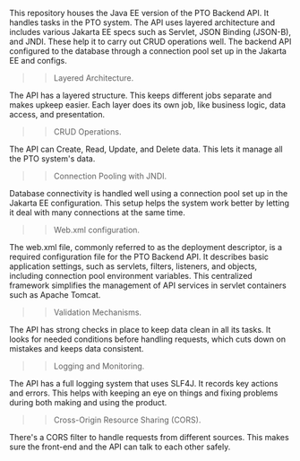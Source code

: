 This repository houses the Java EE version of the PTO Backend API. It handles tasks in the PTO system. The API uses layered architecture and includes various Jakarta EE specs such as Servlet, JSON Binding (JSON-B), and JNDI. These help it to carry out CRUD operations well. The backend API configured to the database through a connection pool set up in the Jakarta EE <Context> and <web-app> configs.


>>Layered Architecture.

  The API has a layered structure. This keeps different jobs separate and makes upkeep easier. Each layer does its own job, like business logic, data access, and presentation.

>>CRUD Operations.

The API can Create, Read, Update, and Delete data. This lets it manage all the PTO system's data.

>>Connection Pooling with JNDI.

Database connectivity is handled well using a connection pool set up in the Jakarta EE <Context> configuration. This setup helps the system work better by letting it deal with many connections at the same time.

>>Web.xml configuration.

The web.xml file, commonly referred to as the deployment descriptor, is a required configuration file for the PTO Backend API. It describes basic application settings, such as servlets, filters, listeners, and objects, including connection pool environment variables. This centralized framework simplifies the management of API services in servlet containers such as Apache Tomcat.

>>Validation Mechanisms.

The API has strong checks in place to keep data clean in all its tasks. It looks for needed conditions before handling requests, which cuts down on mistakes and keeps data consistent.

>>Logging and Monitoring.

The API has a full logging system that uses SLF4J. It records key actions and errors. This helps with keeping an eye on things and fixing problems during both making and using the product.

>>Cross-Origin Resource Sharing (CORS).

There's a CORS filter to handle requests from different sources. This makes sure the front-end and the API can talk to each other safely.
